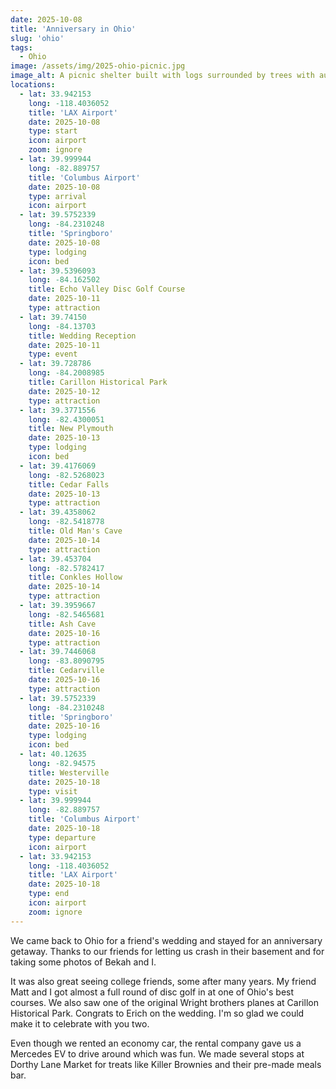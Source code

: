 ```yaml
---
date: 2025-10-08
title: 'Anniversary in Ohio'
slug: 'ohio'
tags:
  - Ohio
image: /assets/img/2025-ohio-picnic.jpg
image_alt: A picnic shelter built with logs surrounded by trees with autumn leaves.
locations: 
  - lat: 33.942153
    long: -118.4036052
    title: 'LAX Airport'
    date: 2025-10-08
    type: start
    icon: airport
    zoom: ignore
  - lat: 39.999944
    long: -82.889757
    title: 'Columbus Airport'
    date: 2025-10-08
    type: arrival
    icon: airport
  - lat: 39.5752339
    long: -84.2310248
    title: 'Springboro'
    date: 2025-10-08
    type: lodging
    icon: bed
  - lat: 39.5396093
    long: -84.162502
    title: Echo Valley Disc Golf Course
    date: 2025-10-11
    type: attraction
  - lat: 39.74150
    long: -84.13703
    title: Wedding Reception
    date: 2025-10-11
    type: event
  - lat: 39.728786
    long: -84.2008985
    title: Carillon Historical Park
    date: 2025-10-12
    type: attraction
  - lat: 39.3771556
    long: -82.4300051
    title: New Plymouth
    date: 2025-10-13
    type: lodging
    icon: bed
  - lat: 39.4176069
    long: -82.5268023
    title: Cedar Falls
    date: 2025-10-13
    type: attraction
  - lat: 39.4358062
    long: -82.5418778
    title: Old Man's Cave
    date: 2025-10-14
    type: attraction
  - lat: 39.453704
    long: -82.5782417
    title: Conkles Hollow
    date: 2025-10-14
    type: attraction
  - lat: 39.3959667
    long: -82.5465681
    title: Ash Cave
    date: 2025-10-16
    type: attraction
  - lat: 39.7446068
    long: -83.8090795
    title: Cedarville
    date: 2025-10-16
    type: attraction
  - lat: 39.5752339
    long: -84.2310248
    title: 'Springboro'
    date: 2025-10-16
    type: lodging
    icon: bed
  - lat: 40.12635
    long: -82.94575
    title: Westerville
    date: 2025-10-18
    type: visit
  - lat: 39.999944
    long: -82.889757
    title: 'Columbus Airport'
    date: 2025-10-18
    type: departure
    icon: airport
  - lat: 33.942153
    long: -118.4036052
    title: 'LAX Airport'
    date: 2025-10-18
    type: end
    icon: airport
    zoom: ignore
---
```


We came back to Ohio for a friend's wedding and stayed for an anniversary getaway.
Thanks to our friends for letting us crash in their basement and for taking some photos of Bekah and I.

It was also great seeing college friends, some after many years.
My friend Matt and I got almost a full round of disc golf in at one of Ohio's best courses.
We also saw one of the original Wright brothers planes at Carillon Historical Park.
Congrats to Erich on the wedding.
I'm so glad we could make it to celebrate with you two.

Even though we rented an economy car, the rental company gave us a Mercedes EV to drive around which was fun.
We made several stops at Dorthy Lane Market for treats like Killer Brownies and their pre-made meals bar.
